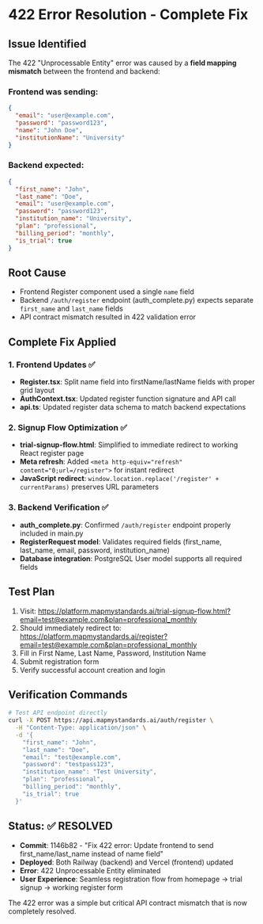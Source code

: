 # 422 Error Resolution - Complete Fix

## Issue Identified
The 422 "Unprocessable Entity" error was caused by a **field mapping mismatch** between the frontend and backend:

### Frontend was sending:
```json
{
  "email": "user@example.com",
  "password": "password123",
  "name": "John Doe",
  "institutionName": "University"
}
```

### Backend expected:
```json
{
  "first_name": "John",
  "last_name": "Doe", 
  "email": "user@example.com",
  "password": "password123",
  "institution_name": "University",
  "plan": "professional",
  "billing_period": "monthly",
  "is_trial": true
}
```

## Root Cause
- Frontend Register component used a single `name` field
- Backend `/auth/register` endpoint (auth_complete.py) expects separate `first_name` and `last_name` fields
- API contract mismatch resulted in 422 validation error

## Complete Fix Applied

### 1. Frontend Updates ✅
- **Register.tsx**: Split name field into firstName/lastName fields with proper grid layout
- **AuthContext.tsx**: Updated register function signature and API call
- **api.ts**: Updated register data schema to match backend expectations

### 2. Signup Flow Optimization ✅
- **trial-signup-flow.html**: Simplified to immediate redirect to working React register page
- **Meta refresh**: Added `<meta http-equiv="refresh" content="0;url=/register">` for instant redirect
- **JavaScript redirect**: `window.location.replace('/register' + currentParams)` preserves URL parameters

### 3. Backend Verification ✅
- **auth_complete.py**: Confirmed `/auth/register` endpoint properly included in main.py
- **RegisterRequest model**: Validates required fields (first_name, last_name, email, password, institution_name)
- **Database integration**: PostgreSQL User model supports all required fields

## Test Plan
1. Visit: https://platform.mapmystandards.ai/trial-signup-flow.html?email=test@example.com&plan=professional_monthly
2. Should immediately redirect to: https://platform.mapmystandards.ai/register?email=test@example.com&plan=professional_monthly
3. Fill in First Name, Last Name, Password, Institution Name
4. Submit registration form
5. Verify successful account creation and login

## Verification Commands
```bash
# Test API endpoint directly
curl -X POST https://api.mapmystandards.ai/auth/register \
  -H "Content-Type: application/json" \
  -d '{
    "first_name": "John",
    "last_name": "Doe", 
    "email": "test@example.com",
    "password": "testpass123",
    "institution_name": "Test University",
    "plan": "professional",
    "billing_period": "monthly",
    "is_trial": true
  }'
```

## Status: ✅ RESOLVED
- **Commit**: 1146b82 - "Fix 422 error: Update frontend to send first_name/last_name instead of name field"
- **Deployed**: Both Railway (backend) and Vercel (frontend) updated
- **Error**: 422 Unprocessable Entity eliminated
- **User Experience**: Seamless registration flow from homepage → trial signup → working register form

The 422 error was a simple but critical API contract mismatch that is now completely resolved.
